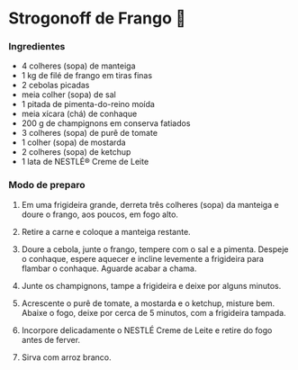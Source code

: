 # Strogonoff de Frango :chicken:

### Ingredientes

- 4 colheres (sopa) de manteiga 
- 1 kg de filé de frango em tiras finas 
- 2 cebolas picadas 
- meia colher (sopa) de sal 
- 1 pitada de pimenta-do-reino moída 
- meia xícara (chá) de conhaque 
- 200 g de champignons em conserva fatiados 
- 3 colheres (sopa) de purê de tomate 
- 1 colher (sopa) de mostarda 
- 2 colheres (sopa) de ketchup 
- 1 lata de NESTLÉ® Creme de Leite 

### Modo de preparo

1. Em uma frigideira grande, derreta três colheres (sopa) da manteiga e doure o frango, aos poucos, em fogo alto. 

2. Retire a carne e coloque a manteiga restante. 

3. Doure a cebola, junte o frango, tempere com o sal e a  pimenta. Despeje o conhaque, espere aquecer e incline levemente a  frigideira para flambar o conhaque. Aguarde acabar a chama.

4. Junte os champignons, tampe a frigideira e deixe por alguns minutos. 

5. Acrescente o purê de tomate, a mostarda e o ketchup,  misture bem. Abaixe o fogo, deixe por cerca de 5 minutos, com a  frigideira tampada. 

6. Incorpore delicadamente o NESTLÉ Creme de Leite e retire do fogo antes de ferver.

7. Sirva com arroz branco.